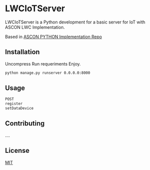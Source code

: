 # LWCIoTServer

LWCIoTServer is a Python development for a basic server for IoT with ASCON LWC Implementation.

Based in [ASCON PYTHON Implementation Repo](https://github.com/meichlseder/pyascon)

## Installation

Uncompress
Run requeriments
Enjoy.

```bash
python manage.py runserver 0.0.0.0:8000
```

## Usage

```python
POST 
register
setDataDevice
```

## Contributing
....

## License
[MIT](https://choosealicense.com/licenses/mit/)
